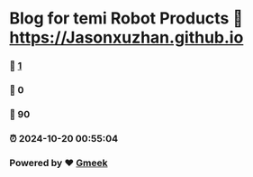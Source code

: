 # Blog for temi Robot Products :link: https://Jasonxuzhan.github.io 
### :page_facing_up: [1](https://Jasonxuzhan.github.io/tag.html) 
### :speech_balloon: 0 
### :hibiscus: 90 
### :alarm_clock: 2024-10-20 00:55:04 
### Powered by :heart: [Gmeek](https://github.com/Meekdai/Gmeek)
